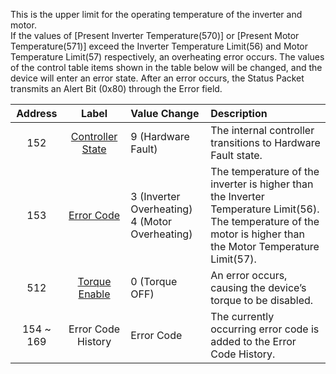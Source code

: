 This is the upper limit for the operating temperature of the inverter and motor.  
If the values of [Present Inverter Temperature(570)] or [Present Motor Temperature(571)] exceed the Inverter Temperature Limit(56) and Motor Temperature Limit(57) respectively, an overheating error occurs. The values of the control table items shown in the table below will be changed, and the device will enter an error state. After an error occurs, the Status Packet transmits an Alert Bit (0x80) through the Error field.


| Address   | Label              | Value Change                                        | Description                                                                          |
|:---------:|:------------------:|:----------------------------------------------------|:------------------------------------------------------------------------------------------|
| 152       | [Controller State]    | 9 (Hardware Fault)                                  | The internal controller transitions to Hardware Fault state.                          |
| 153       | [Error Code]       | 3 (Inverter Overheating)<br />4 (Motor Overheating) | The temperature of the inverter is higher than the Inverter Temperature Limit(56).<br />The temperature of the motor is higher than the Motor Temperature Limit(57). |
| 512       | [Torque Enable]    | 0 (Torque OFF)                                      | An error occurs, causing the device’s torque to be disabled.                              |
| 154 ~ 169 | Error Code History | Error Code                                          | The currently occurring error code is added to the Error Code History.                    |

[Controller State]: #controller-state152
[Error Code]: #error-code153
[Torque Enable]: #torque-enable512